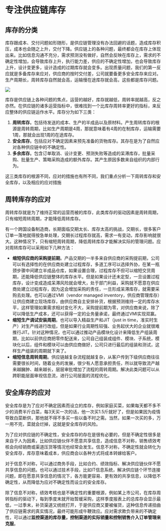 # 专注供应链库存

## 库存的分类
库存跟成本、交付问题如形随形，是供应链管理没有办法回避的话题，造成库存积压，成本也会随之上升，交付下降。供应链上的各种问题，最终都会在库存上体现出来。比如信息沟通不充分，需求预测没有做好，自然会反映在库存上，需求的不确定性增加，会导致库存上升，执行能力差，供应的不确定性增加，也会导致库存上升，设计变更多，设计造成的过期库存就会变多。出现质量问题，我们的第一反应就是多备库存来应对，供应商的按时交付差，公司就要备更多安全库存来应对。生产周期长，周转库存自然就会高，运输慢在途库存就会高，这些都是库存问题。

![](https://s3.bmp.ovh/imgs/2022/09/05/709f322955880ae8.png)

库存是供应链上各种问题的焦点，运营的越好，库存就越低，周转率就越高，反之亦然。在供应链的诸多运营指标中，很难找到一个比库存周转率更好的指标，来反应整体的供应链运作水平。库存分为如下三类：
1. **周转库存**。包括待发送的成本、生产的半成品以及原材料。产生周转库存的根源是周转周期，比如生产周期是4周，那就意味着有4周的在制库存，运输需要1周，那就会出现1周的在途库存。
2. **安全库存**。包括应对不确定因素来预先准备的货物库存。其存在是为了自然应对各种供应链中的不确定性。
3. **多余库存**。包含订单取消、设计变更、预测失败等造成的呆滞库存，批量采购、批量生产、策略采购造成的额外库存。其产生原因多数来自组织的内部行为。

这三类库存的根源不同，应对的措施也有所不同，我们重点分析一下周转库存和安全库存，以及相应的应对措施

## 周转库存的应对

周转库存就是为了维持正常的运营而被的库存，此类库存的驱动因素是周转周期，只有缩短周转周期，才能降低周转库存。

有一个跨国设备制造商，长期面临交期太长、库存太高的挑战，交期长，很多客户订单一落地就得按急单处理，交期长过程库存就高，需求一有变动，库存影响就很大。这种情况下，只有缩短周转周期，降低周转库存才能解决实际的管理问题。应对周转库存可以采用如下几种方法：

- **缩短供应商的采购提前期**。产品交期的一半多来自供应商的采购提前期，公司可以有选择性的在供应商处建立过程库存，多道工序可以选择外协，在某一瓶颈步骤中间建立半成品仓库，如果设置合理，过程库存不但可以缩短交货周期，还能降低供应链整体的库存水平。但是如果设计还未定型，一旦设置过程库存，设计变成造成呆滞风险就会增大，处于部门利益，采购就不愿意在供应商处建立过程库存，因为这会增加采购的责任，一旦形成呆滞库存，就需要采购去处理。也可以通过VMI（vendor managed inventory，供应商管理库存）让供应商建立现场库存，由供应商自主安排补货，根据预测维持一定的库存水平，这样管理如果需求相对变化不大，采购提前期为零，对供应商来说，除了可以降低生产成本，还可以获得一定的业务量承诺，最终通过VMI实现双赢。
- **缩短生产调试安装周期**。也可以导入精益生产和JIT（just in time，准实时生产）对生产线进行改组，但是如果行业周期性较强、业务起伏大的企业就很难推行JIT。针对这种情况，也可以通过推动产品模块化设计来降低生产组装周期，比如以前供应商把零件配送来，公司自己组装成组件、模块、子系统，模块化以后，组件和模块可以由供应商做好，公司只进行最后的组装和测试，这样生产组装的周期就下来了。
- **缩短信息周转周期**。供应链越复杂流程就越复杂，从客户传到下级供应商往往需要很长时间，随着业务的发展，很少有人愿意承担责任，所以就导致流产越来越臃肿、越来越长，层层审批增加了流程的周转周期。解决此类问题可以从跨职能层面审视信息流，进行公司层面的流程优化。

## 安全库存的应对

安全库存是为了应对不确定因素而设立的库存，例如家庭买菜，如果每天都不多不少的消费半斤白菜，每3天买一次的话，他一次买1.5斤就好了，但是如果因为疫情导致白菜断供，那他就不得不多买一些以备不时之需。当然，如果一次买的多，万一用不完，菜就会烂掉，这就是安全库存的风险。

为了应对供应链的不确定性，安全库存的存在是很有必要的，但是不确定性很多是来自于人为因素，比如供应链伙伴不愿意共享信息，造成信息不对称，销售绩效考核会向经销商或渠道压货等情况也经常会发生。信息不对称，不确定性就会转化为安全库存，库存意味着成本，供应商会以各种方式将成本转嫁给客户。

对于信息不对称，可以通过商务手段，比如合约、绩效指标、解决供应链伙伴不愿共享信息的问题。也可以通过技术手段，比如IT信息系统，解决供应链个环节连接问题，即在愿意共享信息的情况下，各方能更容易、更有效的共享信息，以降低不确定性，从而降低为应对不确定性而设立的安全库存。

除了信息不对称，绩效考核也是不确定性的重要根源，例如某上市公司，在库存周转指标的驱动下，每到季度末就开始暂缓采购，这样季度报表上的总库存会显示最低，一过季末，补货渠道又统统打开，于是供应商又要被催货，这种信息传递扭曲了供应链需求的真实情况，最终可能形成牛鞭效应。应对需求欺负带来的不确定性，可以通过**监控渠道的库存量，控制渠道的实际销量和控制销售介入订单管理来克服**。



